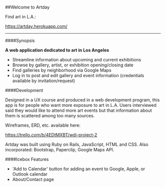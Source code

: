 ##Welcome to Artday

Find art in L.A.:

https://artday.herokuapp.com/
_____________________________

####Synopsis

**A web application dedicated to art in Los Angeles**

* Streamline information about upcoming and current exhibitions
* Browse by gallery, artist, or exhibition opening/closing date
* Find galleries by neighborhood via Google Maps
* Log in to post and edit gallery and event information (credentials available by invitation/request)

####Development

Designed in a UX course and produced in a web development program, this app is for people who want more exposure to art in L.A. Users interviewed said they would like to attend more art events but that information about them is scattered among too many sources.

Wireframes, ERD, etc. available here:

https://trello.com/b/4EDtMXBT/wdi-project-2

Artday was built using Ruby on Rails, JavaScript, HTML and CSS. Also incorporated: Bootstrap, Paperclip, Google Maps API.

####Icebox Features

* 'Add to Calendar' button for adding an event to Google, Apple, or Outlook calendar
* About/Contact page
